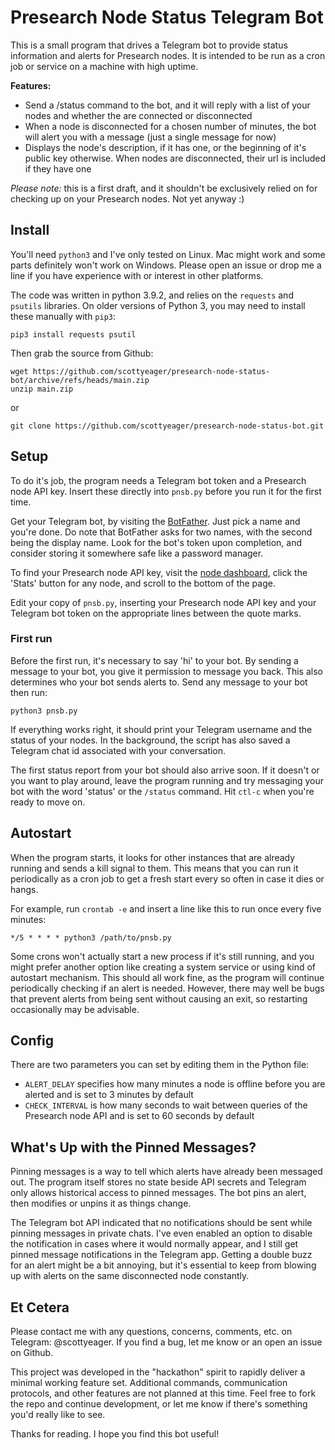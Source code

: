 # Presearch Node Status Telegram Bot

This is a small program that drives a Telegram bot to provide status information and alerts for Presearch nodes. It is intended to be run as a cron job or service on a machine with high uptime.

**Features:**
* Send a /status command to the bot, and it will reply with a list of your nodes and whether the are connected or disconnected
* When a node is disconnected for a chosen number of minutes, the bot will alert you with a message (just a single message for now)
* Displays the node's description, if it has one, or the beginning of it's public key otherwise. When nodes are disconnected, their url is included if they have one

*Please note:* this is a first draft, and it shouldn't be exclusively relied on for checking up on your Presearch nodes. Not yet anyway :)

## Install

You'll need `python3` and I've only tested on Linux. Mac might work and some parts definitely won't work on Windows. Please open an issue or drop me a line if you have experience with or interest in other platforms.

The code was written in python 3.9.2, and relies on the `requests` and `psutils` libraries. On older versions of Python 3, you may need to install these manually with `pip3`:

`pip3 install requests psutil`

Then grab the source from Github:

```
wget https://github.com/scottyeager/presearch-node-status-bot/archive/refs/heads/main.zip
unzip main.zip
```

or

`git clone https://github.com/scottyeager/presearch-node-status-bot.git`


## Setup

To do it's job, the program needs a Telegram bot token and a Presearch node API key. Insert these directly into `pnsb.py` before you run it for the first time.

Get your Telegram bot, by visiting the [BotFather](https://t.me/botfather). Just pick a name and you're done. Do note that BotFather asks for two names, with the second being the display name. Look for the bot's token upon completion, and consider storing it somewhere safe like a password manager.

To find your Presearch node API key, visit the [node dashboard](https://nodes.presearch.org/node), click the 'Stats' button for any node, and scroll to the bottom of the page.

Edit your copy of `pnsb.py`, inserting your Presearch node API key and your Telegram bot token on the appropriate lines between the quote marks.

### First run

Before the first run, it's necessary to say 'hi' to your bot. By sending a message to your bot, you give it permission to message you back. This also determines who your bot sends alerts to. Send any message to your bot then run:

`python3 pnsb.py`

If everything works right, it should print your Telegram username and the status of your nodes. In the background, the script has also saved a Telegram chat id associated with your conversation.

The first status report from your bot should also arrive soon. If it doesn't or you want to play around, leave the program running and try messaging your bot with the word 'status' or the `/status` command. Hit `ctl-c` when you're ready to move on.

## Autostart

When the program starts, it looks for other instances that are already running and sends a kill signal to them. This means that you can run it periodically as a cron job to get a fresh start every so often in case it dies or hangs.

For example, run `crontab -e` and insert a line like this to run once every five minutes:

`*/5 * * * * python3 /path/to/pnsb.py`

Some crons won't actually start a new process if it's still running, and you might prefer another option like creating a system service or using kind of autostart mechanism. This should all work fine, as the program will continue periodically checking if an alert is needed. However, there may well be bugs that prevent alerts from being sent without causing an exit, so restarting occasionally may be advisable.

## Config

There are two parameters you can set by editing them in the Python file:

* `ALERT_DELAY` specifies how many minutes a node is offline before you are alerted and is set to 3 minutes by default
* `CHECK_INTERVAL` is how many seconds to wait between queries of the Presearch node API and is set to 60 seconds by default

## What's Up with the Pinned Messages?
Pinning messages is a way to tell which alerts have already been messaged out. The program itself stores no state beside API secrets and Telegram only allows historical access to pinned messages. The bot pins an alert, then modifies or unpins it as things change.

The Telegram bot API indicated that no notifications should be sent while pinning messages in private chats. I've even enabled an option to disable the notification in cases where it would normally appear, and I still get pinned message notifications in the Telegram app. Getting a double buzz for an alert might be a bit annoying, but it's essential to keep from blowing up with alerts on the same disconnected node constantly.

## Et Cetera

Please contact me with any questions, concerns, comments, etc. on Telegram: @scottyeager. If you find a bug, let me know or an open an issue on Github.

This project was developed in the "hackathon" spirit to rapidly deliver a minimal working feature set. Additional commands, communication protocols, and other features are not planned at this time. Feel free to fork the repo and continue development, or let me know if there's something you'd really like to see.

Thanks for reading. I hope you find this bot useful!
